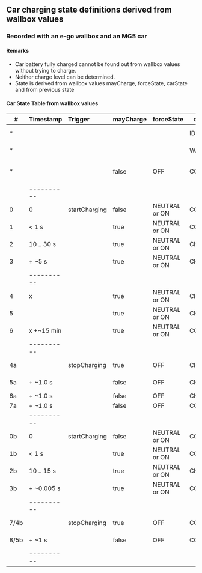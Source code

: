 ## Car charging state definitions derived from wallbox values
### Recorded with an e-go wallbox and an MG5 car

#### Remarks

* Car battery fully charged cannot be found out from wallbox values without trying to charge.
* Neither charge level can be determined.
* State is derived from wallbox values mayCharge, forceState, carState and from previous state

#### Car State Table from wallbox values

| #    | Timestamp  | Trigger       | mayCharge | forceState    | carState | req  | energy    | Charging State   | Comment                     | 
|------|:-----------|:--------------|-----------|---------------|----------|------|:----------|:-----------------|:----------------------------|
| *    |            |               |           |               | IDLE     |      |           | NO_CAR           | **no car connected**        |
| *    |            |               |           |               | WAIT_CAR |      |           | WAIT_CAR         | **establishing connection** |
| *    |            |               | false     | OFF           | COMPLETE | x    | 0         | NOT_CHARGING     | **connected, not charging** |
|      | ---------- |               |           |               |          |      |           |                  |                             |
| 0    | 0          | startCharging | false     | NEUTRAL or ON | COMPLETE | \>=6 | 0         | CHARGE_REQUEST_0 | **normal startup**          |
| 1    | < 1 s      |               | true      | NEUTRAL or ON | COMPLETE | \>=6 | 0         | CHARGE_REQUEST_1 | takes time to start         |
| 2    | 10 .. 30 s |               | true      | NEUTRAL or ON | CHARGING | \>=6 | \>0 <4000 | STARTUP_CHARGING | depending on battery        |
| 3    | + ~5 s     |               | true      | NEUTRAL or ON | CHARGING | \>=6 | ~4000     | CHARGING         | temperature etc             |
|      | ---------- |               |           |               |          |      |           |                  |                             |
| 4    | x          |               | true      | NEUTRAL or ON | CHARGING | \>=6 | \>=4000   | CHARGING         | **charging completed**      |
| 5    |            |               | true      | NEUTRAL or ON | CHARGING |      | <4000     | FINISH_CHARGING  | decreasing to ~2180 W       |
| 6    | x +~15 min |               | true      | NEUTRAL or ON | COMPLETE |      | 0         | FULLY_CHARGED    |                             |
|      | ---------- |               |           |               |          |      |           |                  |                             |
| 4a   |            | stopCharging  | true      | OFF           | CHARGING | \>=6 | >4000     | CHARGE_STOP_0    | **stop charging**           |
| 5a   | + ~1.0 s   |               | false     | OFF           | CHARGING | x    | \>4000    | CHARGE_STOP_1    | takes time to stop          |
| 6a   | + ~1.0 s   |               | false     | OFF           | CHARGING | x    | <4000     | CHARGE_STOP_2    | charging                    |
| 7a   | + ~1.0 s   |               | false     | OFF           | COMPLETE | x    | 0         | NOT_CHARGING     | idle                        |
|      | ---------- |               |           |               |          |      |           |                  |                             |
| 0b   | 0          | startCharging | false     | NEUTRAL or ON | COMPLETE | \>=6 | 0         | CHARGE_REQUEST_0 | **if fully charged**        |
| 1b   | < 1 s      |               | true      | NEUTRAL or ON | COMPLETE | \>=6 | 0         | CHARGE_REQUEST_1 | like normal startup         |
| 2b   | 10 .. 15 s |               | true      | NEUTRAL or ON | CHARGING | \>=6 | \>0 <4000 | STARTUP_CHARGING | short charge impulse        |
| 3b   | + ~0.005 s |               | true      | NEUTRAL or ON | COMPLETE | x    | 0         | FULLY_CHARGED    | detect fully charged        |
|      | ---------- |               |           |               |          |      |           |                  |                             |
| 7/4b |            | stopCharging  | true      | OFF           | COMPLETE | x    | 0         | CHARGE_STOP_FULL | **switch off when full**    |
| 8/5b | + ~1 s     |               | false     | OFF           | COMPLETE | x    | 0         | NOT_CHARGING     | fully charged               |
|      | ---------- |               |           |               |          |      |           |                  |                             |
